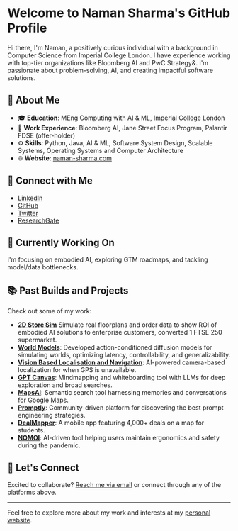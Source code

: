 # Welcome to Naman Sharma's GitHub Profile

Hi there, I'm Naman, a positively curious individual with a background in Computer Science from Imperial College London. I have experience working with top-tier organizations like Bloomberg AI and PwC Strategy&. I'm passionate about problem-solving, AI, and creating impactful software solutions.

## 🌟 About Me

- 🎓 **Education**: MEng Computing with AI & ML, Imperial College London
- 💼 **Work Experience**: Bloomberg AI, Jane Street Focus Program, Palantir FDSE (offer-holder)
- ⚙️ **Skills**: Python, Java, AI & ML, Software System Design, Scalable Systems, Operating Systems and Computer Architecture
- 🌐 **Website**: [naman-sharma.com](https://www.naman-sharma.com)

## 🔗 Connect with Me

- [LinkedIn](https://www.linkedin.com/in/namansharma5/)
- [GitHub](https://github.com/NamanSharma5/)
- [Twitter](https://twitter.com/Naman_Sharma5)
- [ResearchGate](https://www.researchgate.net/profile/Naman-Sharma-60/research)

## 🔭 Currently Working On
I'm focusing on embodied AI, exploring GTM roadmaps, and tackling model/data bottlenecks.

## 📚 Past Builds and Projects

Check out some of my work:

- **[2D Store Sim](https://naman-sharma.com/video/side%20by%20side%20human%20vs%20robots.mp4)** Simulate real floorplans and order data to show ROI of embodied AI solutions to enterprise customers, converted 1 FTSE 250 supermarket.
-  **[World Models](https://x.com/Naman_Sharma5/status/1809711579639726378)**: Developed action-conditioned diffusion models for simulating worlds, optimizing latency, controllability, and generalizability.
- **[Vision Based Localisation and Navigation](https://www.linkedin.com/posts/namansharma5_no-gps-no-problem-vision-based-localization-activity-7188306145986416640-ze2P?utm_source=share&utm_medium=member_desktop)**: AI-powered camera-based localization for when GPS is unavailable.
- **[GPT Canvas](https://www.linkedin.com/posts/namansharma5_gpt-canvas-unlocking-new-modalities-to-interface-activity-7143302823496093696-vy-L?utm_source=share&utm_medium=member_desktop)**: Mindmapping and whiteboarding tool with LLMs for deep exploration and broad searches.
- **[MapsAI](https://www.linkedin.com/posts/namansharma5_searching-for-a-place-but-dont-remember-activity-7124899965968998400-TYFp?utm_source=share&utm_medium=member_desktop)**: Semantic search tool harnessing memories and conversations for Google Maps.
- **[Promptly](https://www.linkedin.com/posts/namansharma5_how-many-times-have-you-gone-back-and-forth-activity-7112115560288542720-oM7l?utm_source=share&utm_medium=member_desktop)**: Community-driven platform for discovering the best prompt engineering strategies.
- **[DealMapper](https://dealmapper.app/)**: A mobile app featuring 4,000+ deals on a map for students.
- **[NOMOI](https://nomoi.org.uk/)**: AI-driven tool helping users maintain ergonomics and safety during the pandemic.

## 🚀 Let's Connect
Excited to collaborate? [Reach me via email](mailto:naman.angrish@yahoo.co.uk) or connect through any of the platforms above.

---

Feel free to explore more about my work and interests at my [personal website](https://www.naman-sharma.com/).

